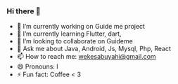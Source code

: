 ### Hi there 👋


- 🔭 I’m currently working on Guide me project
- 🌱 I’m currently learning Flutter, dart,
- 👯 I’m looking to collaborate on Guideme
- 💬 Ask me about Java, Android, Js, Mysql, Php, React
- 📫 How to reach me: wekesabuyahi@gmail.com
- 😄 Pronouns: I
- ⚡ Fun fact: Coffee < 3

